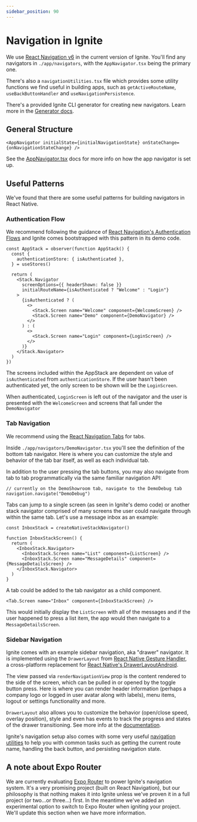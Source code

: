 ```yaml
---
sidebar_position: 90
---
```


# Navigation in Ignite

We use [React Navigation v6](https://reactnavigation.org/docs/getting-started/) in the current version of Ignite. You'll find any navigators in `./app/navigators`, with the `AppNavigator.tsx` being the primary one.

There's also a `navigationUtilities.tsx` file which provides some utility functions we find useful in building apps, such as `getActiveRouteName`, `useBackButtonHandler` and `useNavigationPersistence`.

There's a provided Ignite CLI generator for creating new navigators. Learn more in the [Generator docs](../../../concept/Generators.md#navigator-generator).

## General Structure

```tsx
<AppNavigator initialState={initialNavigationState} onStateChange={onNavigationStateChange} />
```

See the [AppNavigator.tsx](./AppNavigator.tsx.md) docs for more info on how the app navigator is set up.

## Useful Patterns

We've found that there are some useful patterns for building navigators in React Native.

### Authentication Flow

We recommend following the guidance of [React Navigation's Authentication Flows](https://reactnavigation.org/docs/auth-flow/) and Ignite comes bootstrapped with this pattern in its demo code.

```tsx
const AppStack = observer(function AppStack() {
  const {
    authenticationStore: { isAuthenticated },
  } = useStores()

  return (
    <Stack.Navigator
      screenOptions={{ headerShown: false }}
      initialRouteName={isAuthenticated ? "Welcome" : "Login"}
    >
      {isAuthenticated ? (
        <>
          <Stack.Screen name="Welcome" component={WelcomeScreen} />
          <Stack.Screen name="Demo" component={DemoNavigator} />
        </>
      ) : (
        <>
          <Stack.Screen name="Login" component={LoginScreen} />
        </>
      )}
    </Stack.Navigator>
  )
})
```

The screens included within the AppStack are dependent on value of `isAuthenticated` from `authenticationStore`. If the user hasn't been authenticated yet, the only screen to be shown will be the `LoginScreen`.

When authenticated, `LoginScreen` is left out of the navigator and the user is presented with the `WelcomeScreen` and screens that fall under the `DemoNavigator`

### Tab Navigation

We recommend using the [React Navigation Tabs](https://reactnavigation.org/docs/tab-based-navigation/) for tabs.

Inside `./app/navigators/DemoNavigator.tsx` you'll see the definition of the bottom tab navigator. Here is where you can customize the style and behavior of the tab bar itself, as well as each individual tab.

In addition to the user pressing the tab buttons, you may also navigate from tab to tab programmatically via the same familiar navigation API:

```tsx
// currently on the DemoShowroom tab, navigate to the DemoDebug tab
navigation.navigate("DemoDebug")
```

Tabs can jump to a single screen (as seen in Ignite's demo code) or another stack navigator comprised of many screens the user could navigate through within the same tab. Let's use a message inbox as an example:

```tsx
const InboxStack = createNativeStackNavigator()

function InboxStackScreen() {
  return (
    <InboxStack.Navigator>
      <InboxStack.Screen name="List" component={ListScreen} />
      <InboxStack.Screen name="MessageDetails" component={MessageDetailsScreen} />
    </InboxStack.Navigator>
  )
}
```

A tab could be added to the tab navigator as a child component.

`<Tab.Screen name="Inbox" component={InboxStackScreen} />`

This would initially display the `ListScreen` with all of the messages and if the user happened to press a list item, the app would then navigate to a `MessageDetailsScreen`.

### Sidebar Navigation

Ignite comes with an example sidebar navigation, aka "drawer" navigator. It is implemented using the `DrawerLayout` from [React Native Gesture Handler](https://docs.swmansion.com/react-native-gesture-handler/docs/api/components/drawer-layout/), a cross-platform replacement for [React Native's DrawerLayoutAndroid](https://reactnative.dev/docs/drawerlayoutandroid.html).

The view passed via `renderNavigationView` prop is the content rendered to the side of the screen, which can be pulled in or opened by the toggle button press. Here is where you can render header information (perhaps a company logo or logged in user avatar along with labels), menu items, logout or settings functionality and more.

`DrawerLayout` also allows you to customize the behavior (open/close speed, overlay position), style and even has events to track the progress and states of the drawer transitioning. See more info at the [documentation](https://docs.swmansion.com/react-native-gesture-handler/docs/api/components/drawer-layout/).

Ignite's navigation setup also comes with some very useful [navigation utilities](./navigationUtilities.ts.md) to help you with common tasks such as getting the current route name, handling the back button, and persisting navigation state.

## A note about Expo Router

We are currently evaluating [Expo Router](https://docs.expo.dev/router/introduction/) to power Ignite's navigation system. It's a very promising project (built on React Navigation), but our philosophy is that nothing makes it into Ignite unless we've proven it in a full project (or two...or three...) first. In the meantime we've added an experimental option to switch to Expo Router when igniting your project. We'll update this section when we have more information.
